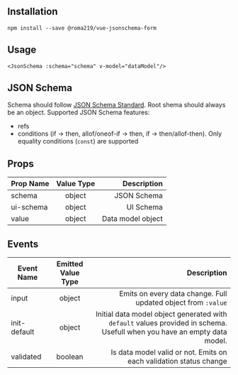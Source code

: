 
## Installation
```
npm install --save @roma219/vue-jsonschema-form
```


## Usage
```
<JsonSchema :schema="schema" v-model="dataModel"/>
```

## JSON Schema
Schema should follow [JSON Schema Standard](https://json-schema.org/). Root shema should always be an object.
Supported JSON Schema features:
- refs
- conditions (if -> then, allof/oneof-if -> then, if -> then/allof-then). Only equality conditions (`const`) are supported

## Props
| Prop Name       | Value Type          | Description  |
| ------------- |:-------------:| -----:|
| schema      | object | JSON Schema |
| ui-schema      | object      |   UI Schema |
| value | object      | Data model object |

## Events
| Event Name        | Emitted Value Type | Description  |
| ------------- |:-------------:| -----:|
| input      | object | Emits on every data change. Full updated object from `:value` |
| init-default     | object      | Initial data model object generated with `default` values provided in schema. Usefull when you have an empty data model. |
| validated | boolean      | Is data model valid or not. Emits on each validation status change |
